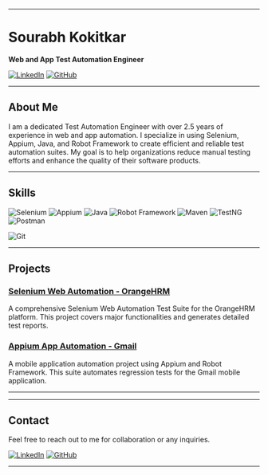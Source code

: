
---

<!--![Header](https://raw.githubusercontent.com/SourabhKokitkar/SourabhKokitkar/main/assets/header.png)-->

# Sourabh Kokitkar

**Web and App Test Automation Engineer**

[![LinkedIn](https://img.shields.io/badge/LinkedIn-Connect-blue)](https://www.linkedin.com/in/sourabh-kokitkar/)
[![GitHub](https://img.shields.io/badge/GitHub-Follow-black)](https://github.com/SourabhKokitkar)

---

## About Me

I am a dedicated Test Automation Engineer with over 2.5 years of experience in web and app automation. I specialize in using Selenium, Appium, Java, and Robot Framework to create efficient and reliable test automation suites. My goal is to help organizations reduce manual testing efforts and enhance the quality of their software products.

---

## Skills


<!--![Python](https://img.shields.io/badge/Python-3776AB?style=for-the-badge&logo=python&logoColor=white)-->
![Selenium](https://img.shields.io/badge/Selenium-43B02A?style=for-the-badge&logo=selenium&logoColor=white)
![Appium](https://img.shields.io/badge/Appium-3B61B6?style=for-the-badge&logo=appium&logoColor=white)
![Java](https://img.shields.io/badge/Java-ED8B00?style=for-the-badge&logo=java&logoColor=white)
![Robot Framework](https://img.shields.io/badge/Robot_Framework-000000?style=for-the-badge&logo=robot-framework&logoColor=white)
![Maven](https://img.shields.io/badge/Maven-C71A36?style=for-the-badge&logo=apache-maven&logoColor=white)
![TestNG](https://img.shields.io/badge/TestNG-FF5722?style=for-the-badge&logo=testng&logoColor=white)
![Postman](https://img.shields.io/badge/Postman-FF6C37?style=for-the-badge&logo=postman&logoColor=white)
<!--![Jenkins](https://img.shields.io/badge/Jenkins-D24939?style=for-the-badge&logo=jenkins&logoColor=white)-->
![Git](https://img.shields.io/badge/Git-F05032?style=for-the-badge&logo=git&logoColor=white)

---

## Projects

### [Selenium Web Automation - OrangeHRM](https://github.com/SourabhKokitkar/Selenium-Web-Automation-Java)
<!--![OrangeHRM](https://raw.githubusercontent.com/SourabhKokitkar/SourabhKokitkar/main/assets/orangehrm.png)-->
A comprehensive Selenium Web Automation Test Suite for the OrangeHRM platform. This project covers major functionalities and generates detailed test reports.

### [Appium App Automation - Gmail](https://github.com/SourabhKokitkar/Appium-App-Automation-Robot_Framework)
<!--![Gmail](https://raw.githubusercontent.com/SourabhKokitkar/SourabhKokitkar/main/assets/gmail.png)-->
A mobile application automation project using Appium and Robot Framework. This suite automates regression tests for the Gmail mobile application.

---

<!--## Experience

### Test Automation Engineer
**[Your Current/Previous Company]**
- Developed and maintained automated test suites for web and mobile applications.
- Reduced manual testing efforts by 80% by implementing comprehensive automation solutions.
- Collaborated with development teams to integrate automated tests into the CI/CD pipeline.-->

---

## Contact

Feel free to reach out to me for collaboration or any inquiries.

[![LinkedIn](https://img.shields.io/badge/LinkedIn-Connect-blue)](https://www.linkedin.com/in/sourabhkokitkar/)
[![GitHub](https://img.shields.io/badge/GitHub-Follow-black)](https://github.com/SourabhKokitkar)

---


<!--
**SourabhKokitkar/SourabhKokitkar** is a ✨ _special_ ✨ repository because its `README.md` (this file) appears on your GitHub profile.

Here are some ideas to get you started:

- 🔭 I’m currently working on ...
- 🌱 I’m currently learning ...
- 👯 I’m looking to collaborate on ...
- 🤔 I’m looking for help with ...
- 💬 Ask me about ...
- 📫 How to reach me: ...
- 😄 Pronouns: ...
- ⚡ Fun fact: ...
-->
